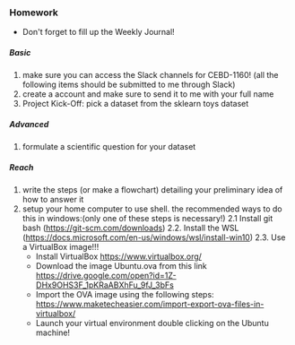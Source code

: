 ### Homework
* Don't forget to fill up the Weekly Journal! 

##### Basic
1. make sure you can access the Slack channels for CEBD-1160! (all the following items should be submitted to me through Slack)
2. create a  account and make sure to send it to me with your full name
3. Project Kick-Off: pick a dataset from the sklearn toys dataset

##### Advanced
1. formulate a scientific question for your dataset
  
##### Reach
1. write the steps (or make a flowchart) detailing your preliminary idea of how to answer it
2. setup your home computer to use shell. the recommended ways to do this in windows:(only one of these steps is necessary!)
2.1  Install git bash (https://git-scm.com/downloads)
2.2. Install the WSL (https://docs.microsoft.com/en-us/windows/wsl/install-win10)
2.3. Use a VirtualBox image!!! 
   * Install VirtualBox https://www.virtualbox.org/
   * Download the image Ubuntu.ova from this link https://drive.google.com/open?id=1Z-DHx9OHS3F_1pKRaABXhFu_9fJ_3bFs
   * Import the OVA image using the following steps: https://www.maketecheasier.com/import-export-ova-files-in-virtualbox/
   * Launch your virtual environment double clicking on the Ubuntu machine!
